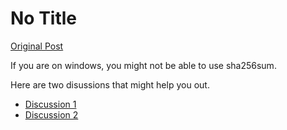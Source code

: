 # No Title

[Original Post](https://discourse.onlinedegree.iitm.ac.in/t/161083/71)

<p>If you are on windows, you might not be able to use sha256sum.</p>
<p>Here are two disussions that might help you out.</p>
<ul>
<li><a href="https://stackoverflow.com/questions/72087842/windows-equivalent-to-sha256sum-c-cryptographic-hash-digest-file-recursive" rel="noopener nofollow ugc">Discussion 1</a></li>
<li><a href="https://stackoverflow.com/questions/11746287/compare-filehash-in-powershell" rel="noopener nofollow ugc">Discussion 2</a></li>
</ul>